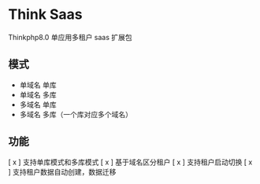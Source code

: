 # Think Saas
Thinkphp8.0 单应用多租户 saas 扩展包

## 模式
- 单域名 单库
- 单域名 多库
- 多域名 单库
- 多域名 多库（一个库对应多个域名）

## 功能
[ x ] 支持单库模式和多库模式
[ x ] 基于域名区分租户
[ x ] 支持租户启动切换
[ x ] 支持租户数据自动创建，数据迁移 
